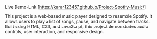 Live Demo-Link [https://karan123457.github.io/Project-Spotify-Music/]

This project is a web-based music player designed to resemble Spotify. It allows users to play a list of songs, pause, and navigate between tracks. Built using HTML, CSS, and JavaScript, this project demonstrates audio controls, user interaction, and responsive design.
